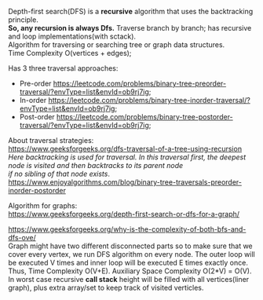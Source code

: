 Depth-first search(DFS) is a __recursive__ algorithm that uses the backtracking principle.\
__So, any recursion is always Dfs.__ Traverse branch by branch; has recursive and loop implementations(with sctack).\
Algorithm for traversing or searching tree or graph data structures.\
Time Complexity O(vertices + edges);

Has 3 three traversal approaches:
- Pre-order https://leetcode.com/problems/binary-tree-preorder-traversal/?envType=list&envId=ob9rj7ig;
- In-order https://leetcode.com/problems/binary-tree-inorder-traversal/?envType=list&envId=ob9rj7ig;
- Post-order https://leetcode.com/problems/binary-tree-postorder-traversal/?envType=list&envId=ob9rj7ig;

About traversal strategies:\
https://www.geeksforgeeks.org/dfs-traversal-of-a-tree-using-recursion \
*Here backtracking is used for traversal. In this traversal first, the deepest node is visited and then backtracks to its parent node\
if no sibling of that node exists*.\
https://www.enjoyalgorithms.com/blog/binary-tree-traversals-preorder-inorder-postorder

Algorithm for graphs:\
https://www.geeksforgeeks.org/depth-first-search-or-dfs-for-a-graph/

https://www.geeksforgeeks.org/why-is-the-complexity-of-both-bfs-and-dfs-ove/ \
Graph might have two different disconnected parts so to make sure that we cover every vertex, we run DFS algorithm on every node.
The outer loop will be executed V times and inner loop will be executed E times exactly once. Thus, Time Complexity O(V+E).
Auxiliary Space Complexity O(2*V) = O(V). In worst case recursive __call stack__ height will be filled with all vertices(liner graph), plus extra array/set to keep track of visited verticles.
